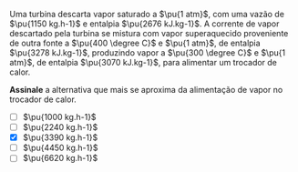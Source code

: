 Uma turbina descarta vapor saturado a $\pu{1 atm}$, com uma vazão de $\pu{1150 kg.h-1}$ e entalpia $\pu{2676 kJ.kg-1}$. A corrente de vapor descartado pela turbina se mistura com vapor superaquecido proveniente de outra fonte a $\pu{400 \degree C}$ e $\pu{1 atm}$, de entalpia $\pu{3278 kJ.kg-1}$, produzindo vapor a $\pu{300 \degree C}$ e $\pu{1 atm}$, de entalpia $\pu{3070 kJ.kg-1}$, para alimentar um trocador de calor.

**Assinale** a alternativa que mais se aproxima da alimentação de vapor no trocador de calor.

- [ ] $\pu{1000 kg.h-1}$
- [ ] $\pu{2240 kg.h-1}$
- [x] $\pu{3390 kg.h-1}$
- [ ] $\pu{4450 kg.h-1}$
- [ ] $\pu{6620 kg.h-1}$
